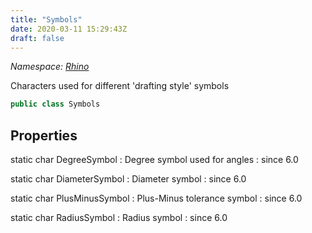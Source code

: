 ```yaml
---
title: "Symbols"
date: 2020-03-11 15:29:43Z
draft: false
---
```


*Namespace: [Rhino](../)*

Characters used for different 'drafting style' symbols
```cs
public class Symbols
```
## Properties

static char DegreeSymbol
: Degree symbol used for angles
: since 6.0

static char DiameterSymbol
: Diameter symbol
: since 6.0

static char PlusMinusSymbol
: Plus-Minus tolerance symbol
: since 6.0

static char RadiusSymbol
: Radius symbol
: since 6.0
